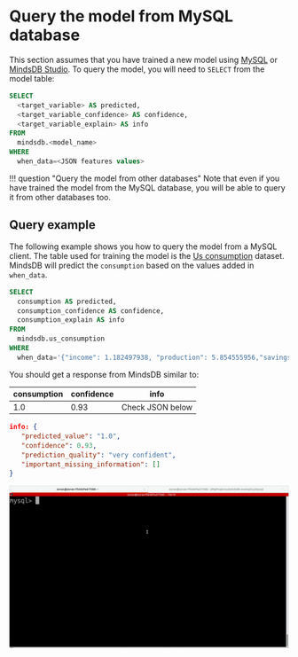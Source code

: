 # Query the model from MySQL database

This section assumes that you have trained a new model using [MySQL](/model/mysql/) or [MindsDB Studio](/model/train/). To query the model, you will need to `SELECT` from the model table:

```sql
SELECT
  <target_variable> AS predicted,
  <target_variable_confidence> AS confidence,
  <target_variable_explain> AS info
FROM
  mindsdb.<model_name>
WHERE
  when_data=<JSON features values>
```
!!! question "Query the model from other databases"
    Note that even if you have trained the model from the MySQL database, you will be able to
    query it from other databases too.

## Query example

The following example shows you how to query the model from a MySQL client. The table used for training the model is the  [Us consumption](https://github.com/robjhyndman/fpp2-package/blob/15916e4fe827d1b3dcf82785a4ace80107af5ddd/data-raw/usconsumption.csv) dataset. MindsDB will predict the `consumption` based on the values added in `when_data`.

```sql
SELECT
  consumption AS predicted,
  consumption_confidence AS confidence,
  consumption_explain AS info
FROM
  mindsdb.us_consumption
WHERE
  when_data='{"income": 1.182497938, "production": 5.854555956,"savings": 3.183292657, "unemployment": 0.1, "t":"2020-01-02"}';
```
You should get a response from MindsDB similar to:

| consumption  | confidence | info   |
|----------------|------------|------|
| 1.0 | 0.93 | Check JSON below  |

```json
info: {
   "predicted_value": "1.0",
   "confidence": 0.93,
   "prediction_quality": "very confident",
   "important_missing_information": []
}
```

![Model predictions](/assets/predictors/mysql-query.gif)
